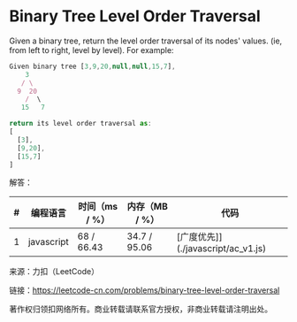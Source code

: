 # Binary Tree Level Order Traversal

Given a binary tree, return the level order traversal of its nodes' values. (ie, from left to right, level by level).
For example:

``` javascript
Given binary tree [3,9,20,null,null,15,7],
    3
   / \
  9  20
    /  \
   15   7

return its level order traversal as:
[
  [3],
  [9,20],
  [15,7]
]
```

解答：

**#**|**编程语言**|**时间（ms / %）**|**内存（MB / %）**|**代码**
--|--|--|--|--
1|javascript|68 / 66.43|34.7 / 95.06|[广度优先]](./javascript/ac_v1.js)

来源：力扣（LeetCode）

链接：https://leetcode-cn.com/problems/binary-tree-level-order-traversal

著作权归领扣网络所有。商业转载请联系官方授权，非商业转载请注明出处。
